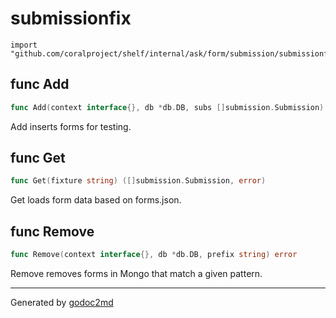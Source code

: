 
# submissionfix
    import "github.com/coralproject/shelf/internal/ask/form/submission/submissionfix"






## func Add
``` go
func Add(context interface{}, db *db.DB, subs []submission.Submission) error
```
Add inserts forms for testing.


## func Get
``` go
func Get(fixture string) ([]submission.Submission, error)
```
Get loads form data based on forms.json.


## func Remove
``` go
func Remove(context interface{}, db *db.DB, prefix string) error
```
Remove removes forms in Mongo that match a given pattern.









- - -
Generated by [godoc2md](http://godoc.org/github.com/davecheney/godoc2md)